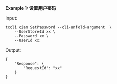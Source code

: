 **Example 1: 设置用户密码**



Input: 

```
tccli ciam SetPassword --cli-unfold-argument  \
    --UserStoreId xx \
    --Password xx \
    --UserId xx
```

Output: 
```
{
    "Response": {
        "RequestId": "xx"
    }
}
```

